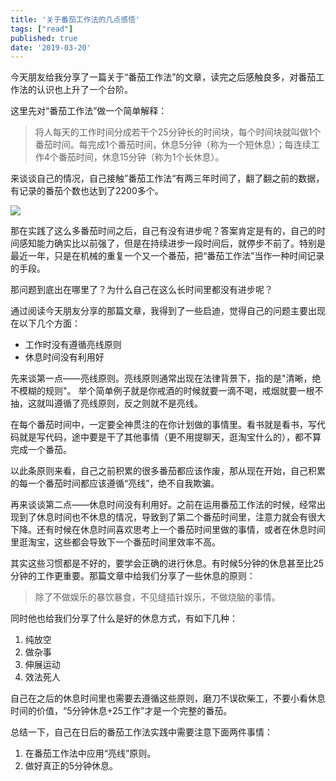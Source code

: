 ```yaml
---
title: '关于番茄工作法的几点感悟'
tags: ["read"]
published: true
date: '2019-03-20'
---
```


今天朋友给我分享了一篇关于“番茄工作法”的文章，读完之后感触良多，对番茄工作法的认识也上升了一个台阶。

这里先对“番茄工作法”做一个简单解释：
> 将人每天的工作时间分成若干个25分钟长的时间块，每个时间块就叫做1个番茄时间。每完成1个番茄时间，休息5分钟（称为一个短休息）；每连续工作4个番茄时间，休息15分钟（称为1个长休息）。

来谈谈自己的情况，自己接触”番茄工作法“有两三年时间了，翻了翻之前的数据，有记录的番茄个数也达到了2200多个。

![](http://miaomiaozhenren.com/mweb/15668273701591.jpg)

那在实践了这么多番茄时间之后，自己有没有进步呢？答案肯定是有的，自己的时间感知能力确实比以前强了，但是在持续进步一段时间后，就停步不前了。特别是最近一年，只是在机械的重复一个又一个番茄，把“番茄工作法”当作一种时间记录的手段。

那问题到底出在哪里了？为什么自己在这么长时间里都没有进步呢？

通过阅读今天朋友分享的那篇文章，我得到了一些启迪，觉得自己的问题主要出现在以下几个方面：
* 工作时没有遵循亮线原则
* 休息时间没有利用好

先来谈第一点——亮线原则。亮线原则通常出现在法律背景下，指的是"清晰，绝不模糊的规则"。
举个简单例子就是你戒酒的时候就要一滴不喝，戒烟就要一根不抽，这就叫遵循了亮线原则，反之则就不是亮线。

在每个番茄时间中，一定要全神贯注的在你计划做的事情里。看书就是看书，写代码就是写代码，途中要是干了其他事情（更不用提聊天，逛淘宝什么的），都不算完成一个番茄。

以此条原则来看，自己之前积累的很多番茄都应该作废，那从现在开始，自己积累的每一个番茄时间都应该遵循“亮线”，绝不自我欺骗。

再来谈谈第二点——休息时间没有利用好。之前在运用番茄工作法的时候，经常出现到了休息时间也不休息的情况，导致到了第二个番茄时间里，注意力就会有很大下降。还有时候在休息时间喜欢思考上一个番茄时间里做的事情，或者在休息时间里逛淘宝，这些都会导致下一个番茄时间里效率不高。

其实这些习惯都是不好的，要学会正确的进行休息。有时候5分钟的休息甚至比25分钟的工作更重要。那篇文章中给我们分享了一些休息的原则：

> 除了不做娱乐的暴饮暴食，不见缝插针娱乐，不做烧脑的事情。

同时他也给我们分享了什么是好的休息方式，有如下几种：
1. 纯放空
2. 做杂事
3. 伸展运动
4. 效法死人

自己在之后的休息时间里也需要去遵循这些原则，磨刀不误砍柴工，不要小看休息时间的价值，“5分钟休息+25工作”才是一个完整的番茄。

总结一下，自己在日后的番茄工作法实践中需要注意下面两件事情：
1. 在番茄工作法中应用“亮线”原则。
2. 做好真正的5分钟休息。

